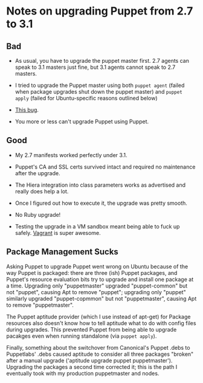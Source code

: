 # Notes on upgrading Puppet from 2.7 to 3.1

## Bad

* As usual, you have to upgrade the puppet master first. 2.7 agents can speak
  to 3.1 masters just fine, but 3.1 agents cannot speak to 2.7 masters.

* I tried to upgrade the Puppet master using both `puppet agent` (failed when
  package upgrades shut down the puppet master) and `puppet apply` (failed for
  Ubuntu-specific reasons outlined below)

* [This bug](https://projects.puppetlabs.com/issues/19308).

* You more or less can't upgrade Puppet using Puppet.

## Good

* My 2.7 manifests worked perfectly under 3.1.

* Puppet's CA and SSL certs survived intact and required no maintenance after
  the upgrade.

* The Hiera integration into class parameters works as advertised and really
  does help a lot.

* Once I figured out how to execute it, the upgrade was pretty smooth.

* No Ruby upgrade!

* Testing the upgrade in a VM sandbox meant being able to fuck up safely.
  [Vagrant](http://www.vagrantup.com) is super awesome.

## Package Management Sucks

Asking Puppet to upgrade Puppet went wrong on Ubuntu because of the way Puppet
is packaged: there are three (ish) Puppet packages, and Puppet's resource
evaluation bits try to upgrade and install one package at a time. Upgrading
only "puppetmaster" upgraded "puppet-common" but not "puppet", causing Apt to
remove "puppet"; upgrading only "puppet" similarly upgraded "puppet-copmmon"
but not "puppetmaster", causing Apt to remove "puppetmaster".

The Puppet aptitude provider (which I use instead of apt-get) for Package
resources also doesn't know how to tell aptitude what to do with config files
during upgrades. This prevented Puppet from being able to upgrade pacakges
even when running standalone (via `puppet apply`).

Finally, something about the switchover from Canonical's Puppet .debs to
Puppetlabs' .debs caused aptitude to consider all three packages "broken"
after a manual upgrade ('aptitude upgrade puppet puppetmaster'). Upgrading the
packages a second time corrected it; this is the path I eventually took with
my production puppetmaster and nodes.
